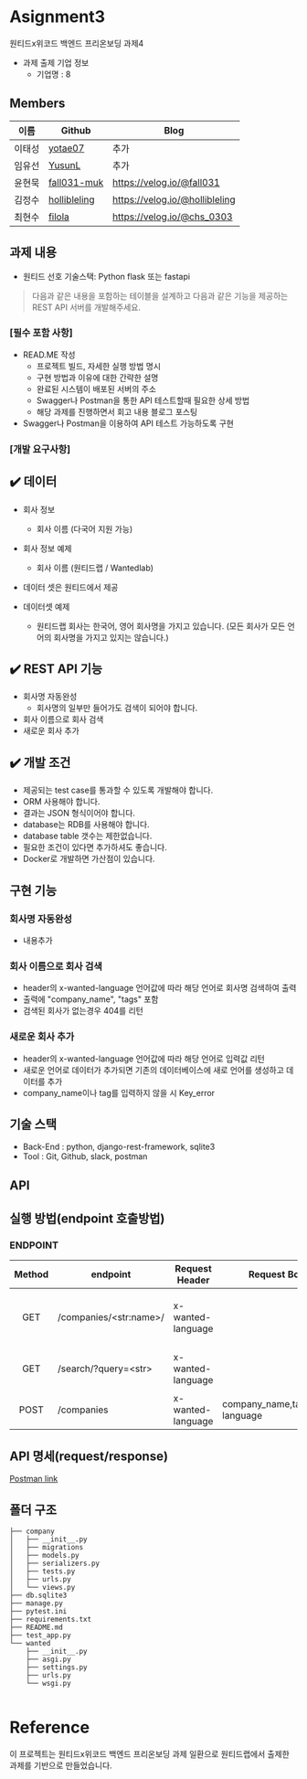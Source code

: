 # Asignment3
원티드x위코드 백엔드 프리온보딩 과제4
- 과제 출제 기업 정보
  - 기업명 : 8
  
## Members
|이름   |Github                   |Blog|
|-------|-------------------------|--------------------|
|이태성 |[yotae07](https://github.com/yotae07)     | 추가   |
|임유선 |[YusunL](https://github.com/YusunL)   | 추가   |
|윤현묵 |[fall031-muk](https://github.com/fall031-muk) | https://velog.io/@fall031   |
|김정수 |[hollibleling](https://github.com/hollibleling) | https://velog.io/@hollibleling  |
|최현수 |[filola](https://github.com/filola) | https://velog.io/@chs_0303 |

## 과제 내용
- 원티드 선호 기술스택: Python flask 또는 fastapi
> 다음과 같은 내용을 포함하는 테이블을 설계하고 다음과 같은 기능을 제공하는 REST API 서버를 개발해주세요.

</aside>

### [필수 포함 사항]
- READ.ME 작성
    - 프로젝트 빌드, 자세한 실행 방법 명시
    - 구현 방법과 이유에 대한 간략한 설명
    - 완료된 시스템이 배포된 서버의 주소
    - Swagger나 Postman을 통한 API 테스트할때 필요한 상세 방법
    - 해당 과제를 진행하면서 회고 내용 블로그 포스팅
- Swagger나 Postman을 이용하여 API 테스트 가능하도록 구현

### [개발 요구사항]

✔️ **데이터**
---

- 회사 정보
    - 회사 이름 (다국어 지원 가능)
- 회사 정보 예제
    - 회사 이름 (원티드랩 / Wantedlab)
- 데이터 셋은 원티드에서 제공
  
- 데이터셋 예제
    - 원티드랩 회사는 한국어, 영어 회사명을 가지고 있습니다. (모든 회사가 모든 언어의 회사명을 가지고 있지는 않습니다.)

✔️ **REST API 기능**
---

- 회사명 자동완성
    - 회사명의 일부만 들어가도 검색이 되어야 합니다.
- 회사 이름으로 회사 검색
- 새로운 회사 추가

✔️ **개발 조건**
---
- 제공되는 test case를 통과할 수 있도록 개발해야 합니다.
- ORM 사용해야 합니다.
- 결과는 JSON 형식이어야 합니다.
- database는 RDB를 사용해야 합니다.
- database table 갯수는 제한없습니다.
- 필요한 조건이 있다면 추가하셔도 좋습니다.
- Docker로 개발하면 가산점이 있습니다.

## 구현 기능
### 회사명 자동완성
- 내용추가

### 회사 이름으로 회사 검색
- header의 x-wanted-language 언어값에 따라 해당 언어로 회사명 검색하여 출력
- 출력에 "company_name", "tags" 포함
- 검색된 회사가 없는경우 404를 리턴

### 새로운 회사 추가
- header의 x-wanted-language 언어값에 따라 해당 언어로 입력값 리턴
- 새로운 언어로 데이터가 추가되면 기존의 데이터베이스에 새로 언어를 생성하고 데이터를 추가
- company_name이나 tag를 입력하지 않을 시 Key_error 

## 기술 스택
- Back-End : python, django-rest-framework, sqlite3
- Tool     : Git, Github, slack, postman

## API

## 실행 방법(endpoint 호출방법)

### ENDPOINT

| Method | endpoint | Request Header | Request Body | Remark |
|:------:|-------------|-----|------|--------|
|GET|/companies/\<str:name\>/|x-wanted-language||회사 이름으로 회사 검색|
|GET|/search/?query=\<str\>|x-wanted-language||회사 검색시 자동 완성|
|POST|/companies|x-wanted-language|company_name,tag_name, language|회사 추가 기능|




## API 명세(request/response)
  
  [Postman link](https://documenter.getpostman.com/view/17228945/UVC5FTD6)

## 폴더 구조
```
├── company
│   ├── __init__.py
│   ├── migrations           
│   ├── models.py
│   ├── serializers.py
│   ├── tests.py
│   ├── urls.py
│   └── views.py
├── db.sqlite3
├── manage.py
├── pytest.ini
├── requirements.txt
├── README.md
├── test_app.py
└── wanted
    ├── __init__.py
    ├── asgi.py
    ├── settings.py
    ├── urls.py
    └── wsgi.py


```

# Reference
이 프로젝트는 원티드x위코드 백엔드 프리온보딩 과제 일환으로 원티드랩에서 출제한 과제를 기반으로 만들었습니다.
